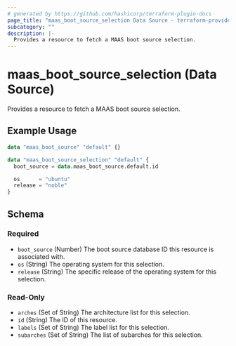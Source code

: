 ```yaml
---
# generated by https://github.com/hashicorp/terraform-plugin-docs
page_title: "maas_boot_source_selection Data Source - terraform-provider-maas"
subcategory: ""
description: |-
  Provides a resource to fetch a MAAS boot source selection.
---
```


# maas_boot_source_selection (Data Source)

Provides a resource to fetch a MAAS boot source selection.

## Example Usage

```terraform
data "maas_boot_source" "default" {}

data "maas_boot_source_selection" "default" {
  boot_source = data.maas_boot_source.default.id

  os      = "ubuntu"
  release = "noble"
}
```

<!-- schema generated by tfplugindocs -->
## Schema

### Required

- `boot_source` (Number) The boot source database ID this resource is associated with.
- `os` (String) The operating system for this selection.
- `release` (String) The specific release of the operating system for this selection.

### Read-Only

- `arches` (Set of String) The architecture list for this selection.
- `id` (String) The ID of this resource.
- `labels` (Set of String) The label list for this selection.
- `subarches` (Set of String) The list of subarches for this selection.
